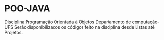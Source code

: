 # POO-JAVA
Disciplina:Programação Orientada à Objetos
Departamento de computação-UFS
Serão disponibilizados os códigos feito na disciplina desde Listas até Projetos.
